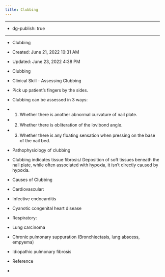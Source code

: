 ```yaml
---
title: Clubbing
---
```


- --

- dg-publish: true

- --

- Clubbing

- Created: June 21, 2022 10:31 AM

- Updated: June 23, 2022 4:38 PM

- Clubbing

- Clinical Skill - Assessing Clubbing

- Pick up patient’s fingers by the sides.

- Clubbing can be assessed in 3 ways:

- 1. Whether there is another abnormal curvature of nail plate.

- 2. Whether there is obliteration of the lovibond angle.

- 3. Whether there is any floating sensation when pressing on the base of the nail bed.

- Pathophysiology of clubbing

- Clubbing indicates tissue fibrosis/ Deposition of soft tissues beneath the nail plate, while often associated with hypoxia, it isn’t directly caused by hypoxia.

- Causes of Clubbing

- Cardiovascular:

- Infective endocarditis

- Cyanotic congenital heart disease

- Respiratory:

- Lung carcinoma

- Chronic pulmonary suppuration (Bronchiectasis, lung abscess, empyema)

- Idiopathic pulmonary fibrosis

- Reference

- 
